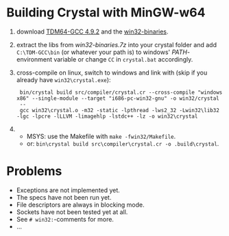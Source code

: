 Building Crystal with MinGW-w64
===============================

1. download [TDM64-GCC 4.9.2](http://tdm-gcc.tdragon.net/download) and the [win32-binaries](http://speedy.sh/3brTz/win32-binaries.7z).

2. extract the libs from _win32-binaries.7z_ into your crystal folder and add `C:\TDM-GCC\bin` (or whatever your path is) to windows' _PATH_-environment variable or change `CC` in `crystal.bat` accordingly.

3. cross-compile on linux, switch to windows and link with (skip if you already have `win32\crystal.exe`):

		bin/crystal build src/compiler/crystal.cr --cross-compile "windows x86" --single-module --target "i686-pc-win32-gnu" -o win32/crystal
		--
		gcc win32\crystal.o -m32 -static -lpthread -lws2_32 -Lwin32\lib32 -lgc -lpcre -lLLVM -limagehlp -lstdc++ -lz -o win32\crystal

4. * MSYS: use the Makefile with `make -fwin32/Makefile`.
   * or: `bin\crystal build src\compiler\crystal.cr -o .build\crystal`.

Problems
========

* Exceptions are not implemented yet.
* The specs have not been run yet.
* File descriptors are always in blocking mode.
* Sockets have not been tested yet at all.
* See `# win32:`-comments for more.
* ...
